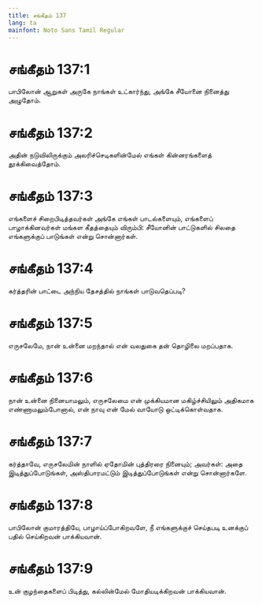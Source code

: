 ```yaml
---
title: சங்கீதம் 137
lang: ta
mainfont: Noto Sans Tamil Regular
---
```


# சங்கீதம் 137:1

பாபிலோன் ஆறுகள் அருகே நாங்கள் உட்கார்ந்து, அங்கே சீயோனை நினைத்து அழுதோம்.

# சங்கீதம் 137:2

அதின் நடுவிலிருக்கும் அலரிச்செடிகளின்மேல் எங்கள் கின்னரங்களைத் தூக்கிவைத்தோம்.

# சங்கீதம் 137:3

எங்களைச் சிறைபிடித்தவர்கள் அங்கே எங்கள் பாடல்களையும், எங்களைப் பாழாக்கினவர்கள் மங்கள கீதத்தையும் விரும்பி: சீயோனின் பாட்டுகளில் சிலதை எங்களுக்குப் பாடுங்கள் என்று சொன்னார்கள்.

# சங்கீதம் 137:4

கர்த்தரின் பாட்டை அந்நிய தேசத்தில் நாங்கள் பாடுவதெப்படி?

# சங்கீதம் 137:5

எருசலேமே, நான் உன்னை மறந்தால் என் வலதுகை தன் தொழிலை மறப்பதாக.

# சங்கீதம் 137:6

நான் உன்னை நினையாமலும், எருசலேமை என் முக்கியமான மகிழ்ச்சியிலும் அதிகமாக எண்ணாமலும்போனால், என் நாவு என் மேல் வாயோடு ஒட்டிக்கொள்வதாக.

# சங்கீதம் 137:7

கர்த்தாவே, எருசலேமின் நாளில் ஏதோமின் புத்திரரை நினையும்; அவர்கள்: அதை இடித்துப்போடுங்கள், அஸ்திபாரமட்டும் இடித்துப்போடுங்கள் என்று சொன்னார்களே.

# சங்கீதம் 137:8

பாபிலோன் குமாரத்தியே, பாழாய்ப்போகிறவளே, நீ எங்களுக்குச் செய்தபடி உனக்குப் பதில் செய்கிறவன் பாக்கியவான்.

# சங்கீதம் 137:9

உன் குழந்தைகளைப் பிடித்து, கல்லின்மேல் மோதியடிக்கிறவன் பாக்கியவான்.

